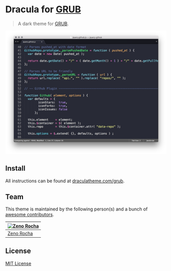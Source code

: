 # Dracula for [GRUB](https://gnu.org/software/grub/)

> A dark theme for [GRUB](https://gnu.org/software/grub/).

![Screenshot](./screenshot.png)

## Install

All instructions can be found at [draculatheme.com/grub](https://draculatheme.com/grub).

## Team

This theme is maintained by the following person(s) and a bunch of [awesome contributors](https://github.com/dracula/template/graphs/contributors).

[![Zeno Rocha](https://github.com/zenorocha.png?size=100)](https://github.com/zenorocha) |
--- |
[Zeno Rocha](https://github.com/zenorocha) |

## License

[MIT License](./LICENSE)
